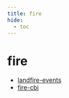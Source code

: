 ```yaml
---
title: fire
hide:
  - toc
---
```


# fire

- [landfire-events](/home/library/data/landfire-events/)  
  <small></small>
- [fire-cbi](/home/library/data/fire-cbi/)  
  <small></small>